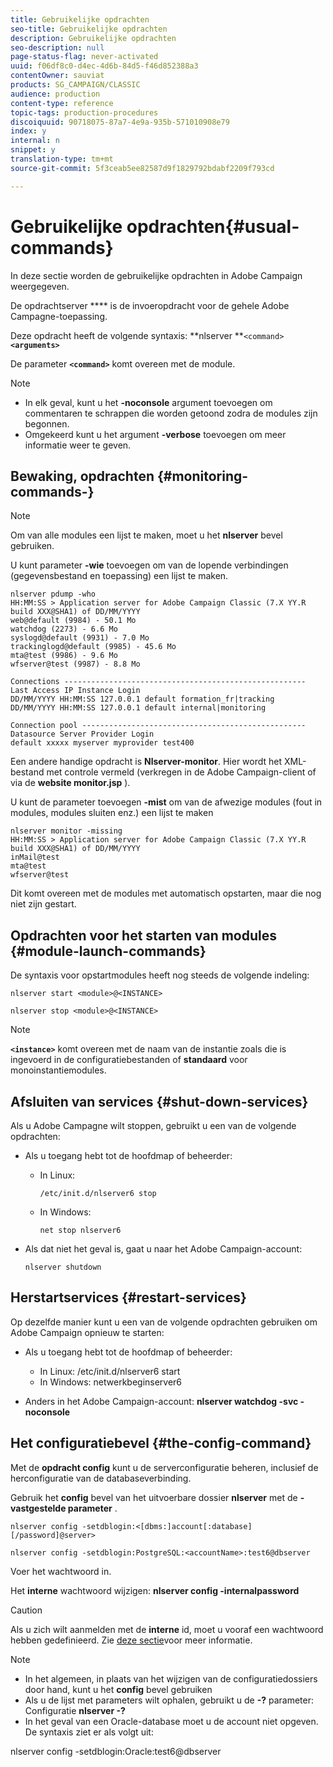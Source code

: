 ```yaml
---
title: Gebruikelijke opdrachten
seo-title: Gebruikelijke opdrachten
description: Gebruikelijke opdrachten
seo-description: null
page-status-flag: never-activated
uuid: f06df8c0-d4ec-4d6b-84d5-f46d852388a3
contentOwner: sauviat
products: SG_CAMPAIGN/CLASSIC
audience: production
content-type: reference
topic-tags: production-procedures
discoiquuid: 90718075-87a7-4e9a-935b-571010908e79
index: y
internal: n
snippet: y
translation-type: tm+mt
source-git-commit: 5f3ceab5ee82587d9f1829792bdabf2209f793cd

---
```



# Gebruikelijke opdrachten{#usual-commands}

In deze sectie worden de gebruikelijke opdrachten in Adobe Campaign weergegeven.

De opdrachtserver **** is de invoeropdracht voor de gehele Adobe Campagne-toepassing.

Deze opdracht heeft de volgende syntaxis: **nlserver **`<command>`****`<arguments>`****

De parameter **`<command>`** komt overeen met de module.

>[!NOTE]
>
>* In elk geval, kunt u het **-noconsole** argument toevoegen om commentaren te schrappen die worden getoond zodra de modules zijn begonnen.
>* Omgekeerd kunt u het argument **-verbose** toevoegen om meer informatie weer te geven.
>



## Bewaking, opdrachten {#monitoring-commands-}

>[!NOTE]
>
>Om van alle modules een lijst te maken, moet u het **nlserver** bevel gebruiken.

U kunt parameter **-wie** toevoegen om van de lopende verbindingen (gegevensbestand en toepassing) een lijst te maken.

```
nlserver pdump -who
HH:MM:SS > Application server for Adobe Campaign Classic (7.X YY.R build XXX@SHA1) of DD/MM/YYYY
web@default (9984) - 50.1 Mo
watchdog (2273) - 6.6 Mo
syslogd@default (9931) - 7.0 Mo
trackinglogd@default (9985) - 45.6 Mo
mta@test (9986) - 9.6 Mo
wfserver@test (9987) - 8.8 Mo

Connections ------------------------------------------------------
Last Access IP Instance Login 
DD/MM/YYYY HH:MM:SS 127.0.0.1 default formation_fr|tracking
DD/MM/YYYY HH:MM:SS 127.0.0.1 default internal|monitoring

Connection pool --------------------------------------------------
Datasource Server Provider Login 
default xxxxx myserver myprovider test400
```

Een andere handige opdracht is **Nlserver-monitor**. Hier wordt het XML-bestand met controle vermeld (verkregen in de Adobe Campaign-client of via de **website monitor.jsp** ).

U kunt de parameter toevoegen **-mist** om van de afwezige modules (fout in modules, modules sluiten enz.) een lijst te maken

```
nlserver monitor -missing
HH:MM:SS > Application server for Adobe Campaign Classic (7.X YY.R build XXX@SHA1) of DD/MM/YYYY
inMail@test
mta@test
wfserver@test
```

Dit komt overeen met de modules met automatisch opstarten, maar die nog niet zijn gestart.

## Opdrachten voor het starten van modules {#module-launch-commands}

De syntaxis voor opstartmodules heeft nog steeds de volgende indeling:

```
nlserver start <module>@<INSTANCE>
```

```
nlserver stop <module>@<INSTANCE>
```

>[!NOTE]
>
>**`<instance>`** komt overeen met de naam van de instantie zoals die is ingevoerd in de configuratiebestanden of **standaard** voor monoinstantiemodules.

## Afsluiten van services {#shut-down-services}

Als u Adobe Campagne wilt stoppen, gebruikt u een van de volgende opdrachten:

* Als u toegang hebt tot de hoofdmap of beheerder:

   * In Linux:

      ```
      /etc/init.d/nlserver6 stop
      ```

   * In Windows:

      ```
      net stop nlserver6
      ```

* Als dat niet het geval is, gaat u naar het Adobe Campaign-account:

   ```
   nlserver shutdown 
   ```

## Herstartservices {#restart-services}

Op dezelfde manier kunt u een van de volgende opdrachten gebruiken om Adobe Campaign opnieuw te starten:

* Als u toegang hebt tot de hoofdmap of beheerder:

   * In Linux: /etc/init.d/nlserver6 start
   * In Windows: netwerkbeginserver6

* Anders in het Adobe Campaign-account: **nlserver watchdog -svc -noconsole**

## Het configuratiebevel {#the-config-command}

Met de **opdracht config** kunt u de serverconfiguratie beheren, inclusief de herconfiguratie van de databaseverbinding.

Gebruik het **config** bevel van het uitvoerbare dossier **nlserver** met de **-vastgestelde parameter** .

```
nlserver config -setdblogin:<[dbms:]account[:database][/password]@server>
```

```
nlserver config -setdblogin:PostgreSQL:<accountName>:test6@dbserver
```

Voer het wachtwoord in.

Het **interne** wachtwoord wijzigen: **nlserver config -internalpassword**

>[!CAUTION]
>
>Als u zich wilt aanmelden met de **interne** id, moet u vooraf een wachtwoord hebben gedefinieerd. Zie [deze sectie](../../installation/using/campaign-server-configuration.md#internal-identifier)voor meer informatie.

>[!NOTE]
>
>* In het algemeen, in plaats van het wijzigen van de configuratiedossiers door hand, kunt u het **config** bevel gebruiken
>* Als u de lijst met parameters wilt ophalen, gebruikt u de **-?** parameter: Configuratie **nlserver -?**
>* In het geval van een Oracle-database moet u de account niet opgeven. De syntaxis ziet er als volgt uit:
>
>  
nlserver config -setdblogin:Oracle:test6@dbserver


